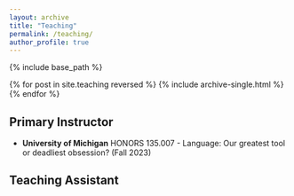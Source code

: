 ```yaml
---
layout: archive
title: "Teaching"
permalink: /teaching/
author_profile: true
---
```


{% include base_path %}

{% for post in site.teaching reversed %}
  {% include archive-single.html %}
{% endfor %}

## Primary Instructor ## 
- **University of Michigan** HONORS 135.007 - Language: Our greatest tool or deadliest obsession? (Fall 2023)

## Teaching Assistant ## 
